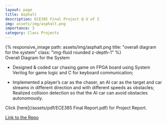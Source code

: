 ```yaml
---
layout: page
title: Asphalt
description: ECE385 Final Project @ U of I
img: assets/img/asphalt.png
importance: 3
category: Class Projects
---
```


<div class="row">
    <div class="col-sm mt-3 mt-md-0">
        {% responsive_image path: assets/img/asphalt.png title: "overall diagram for the system" class: "img-fluid rounded z-depth-1" %}
    </div>
</div>
<div class="caption">
    Overall Diagram for the System
</div>

- Designed & coded car chasing game on FPGA board using System Verilog for game logic and C for keyboard communication;

- Implemented a player’s car as the chaser, an AI car as the target and car streams in different direction and with different speeds as obstacles; Realized collision detection so that the AI car can avoid obstacles autonomously.

Click [here](/assets/pdf/ECE385 Final Report.pdf) for Project Report.

[Link to the Repo](https://github.com/Ehzoahis/Asphalt)